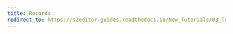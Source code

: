 ```yaml
---
title: Records
redirect_to: https://s2editor-guides.readthedocs.io/New_Tutorials/03_Trigger_Editor/040_Records
---
```

